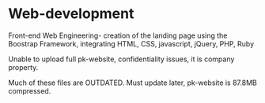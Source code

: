 # Web-development

Front-end Web Engineering- creation of the landing page using the Boostrap Framework, integrating HTML, CSS, javascript, jQuery, PHP, Ruby

Unable to upload full pk-website, confidentiality issues, it is company property. 

Much of these files are OUTDATED. Must update later, pk-website is 87.8MB compressed.
